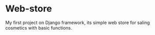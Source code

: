 # Web-store
My first project on Django framework, its simple web store for saling cosmetics with basic functions.
